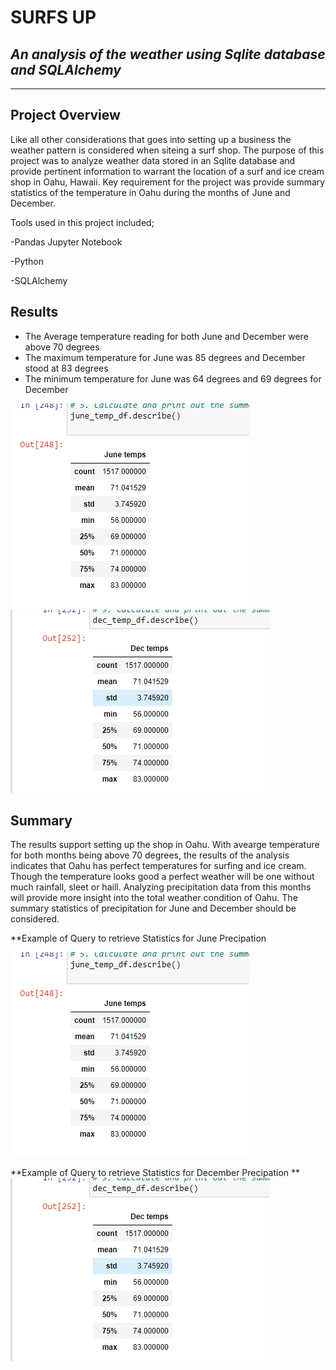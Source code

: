 # SURFS UP 
## _An analysis of the weather using Sqlite database and SQLAlchemy_
***

## Project Overview

Like all other considerations that goes into setting up a business the weather pattern is considered when siteing a surf shop. 
The purpose of this project was to analyze weather data stored in an Sqlite database and provide pertinent information to warrant the location of a surf and ice cream shop in Oahu, Hawaii. 
Key requirement for the project was provide summary statistics of the temperature in Oahu during the months of June and December.

Tools used in this project included;

-Pandas Jupyter Notebook

-Python

-SQLAlchemy

## Results
* The Average temperature reading for both June and December were above 70 degrees
* The maximum temperature for June was 85 degrees and December stood at 83 degrees
* The minimum temperature for June was 64 degrees and 69 degrees for December

![Image text](https://github.com/emmanuelbrim/surfs_up/blob/main/Resources/June%20Temps.PNG)
![](https://github.com/emmanuelbrim/surfs_up/blob/main/Resources/Dec%20Temps.PNG)

## Summary

The results support setting up the shop in Oahu.
With avearge temperature for both months being above 70 degrees, the results of the analysis indicates that Oahu has perfect temperatures for surfing and ice cream. 
Though the temperature looks good a perfect weather will be one without much rainfall, sleet or haill.
Analyzing precipitation data from this months will provide more insight into the total weather condition of Oahu. 
The summary statistics of precipitation for June and December should be considered.


**Example of Query to retrieve Statistics for June Precipation 

![Image text](https://github.com/emmanuelbrim/surfs_up/blob/main/Resources/June%20Temps.PNG)

**Example of Query to retrieve Statistics for December Precipation  **
![](https://github.com/emmanuelbrim/surfs_up/blob/main/Resources/Dec%20Temps.PNG)
